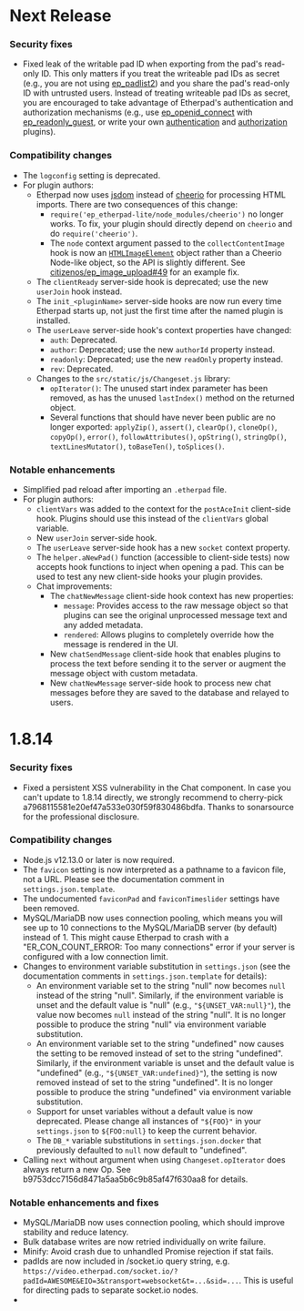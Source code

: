 # Next Release

### Security fixes

* Fixed leak of the writable pad ID when exporting from the pad's read-only ID.
  This only matters if you treat the writeable pad IDs as secret (e.g., you are
  not using [ep_padlist2](https://www.npmjs.com/package/ep_padlist2)) and you
  share the pad's read-only ID with untrusted users. Instead of treating
  writeable pad IDs as secret, you are encouraged to take advantage of
  Etherpad's authentication and authorization mechanisms (e.g., use
  [ep_openid_connect](https://www.npmjs.com/package/ep_openid_connect) with
  [ep_readonly_guest](https://www.npmjs.com/package/ep_readonly_guest), or write
  your own
  [authentication](https://etherpad.org/doc/v1.8.14/#index_authenticate) and
  [authorization](https://etherpad.org/doc/v1.8.14/#index_authorize) plugins).

### Compatibility changes

* The `logconfig` setting is deprecated.
* For plugin authors:
  * Etherpad now uses [jsdom](https://github.com/jsdom/jsdom) instead of
    [cheerio](https://cheerio.js.org/) for processing HTML imports. There are
    two consequences of this change:
    * `require('ep_etherpad-lite/node_modules/cheerio')` no longer works. To
      fix, your plugin should directly depend on `cheerio` and do
      `require('cheerio')`.
    * The `node` context argument passed to the `collectContentImage` hook is
      now an
      [`HTMLImageElement`](https://developer.mozilla.org/en-US/docs/Web/API/HTMLImageElement)
      object rather than a Cheerio Node-like object, so the API is slightly
      different. See
      [citizenos/ep_image_upload#49](https://github.com/citizenos/ep_image_upload/pull/49)
      for an example fix.
  * The `clientReady` server-side hook is deprecated; use the new `userJoin`
    hook instead.
  * The `init_<pluginName>` server-side hooks are now run every time Etherpad
    starts up, not just the first time after the named plugin is installed.
  * The `userLeave` server-side hook's context properties have changed:
    * `auth`: Deprecated.
    * `author`: Deprecated; use the new `authorId` property instead.
    * `readonly`: Deprecated; use the new `readOnly` property instead.
    * `rev`: Deprecated.
  * Changes to the `src/static/js/Changeset.js` library:
    * `opIterator()`: The unused start index parameter has been removed, as has
      the unused `lastIndex()` method on the returned object.
    * Several functions that should have never been public are no longer
      exported: `applyZip()`, `assert()`, `clearOp()`, `cloneOp()`, `copyOp()`,
      `error()`, `followAttributes()`, `opString()`, `stringOp()`,
      `textLinesMutator()`, `toBaseTen()`, `toSplices()`.

### Notable enhancements

* Simplified pad reload after importing an `.etherpad` file.
* For plugin authors:
  * `clientVars` was added to the context for the `postAceInit` client-side
    hook. Plugins should use this instead of the `clientVars` global variable.
  * New `userJoin` server-side hook.
  * The `userLeave` server-side hook has a new `socket` context property.
  * The `helper.aNewPad()` function (accessible to client-side tests) now
    accepts hook functions to inject when opening a pad. This can be used to
    test any new client-side hooks your plugin provides.
  * Chat improvements:
    * The `chatNewMessage` client-side hook context has new properties:
      * `message`: Provides access to the raw message object so that plugins can
        see the original unprocessed message text and any added metadata.
      * `rendered`: Allows plugins to completely override how the message is
        rendered in the UI.
    * New `chatSendMessage` client-side hook that enables plugins to process the
      text before sending it to the server or augment the message object with
      custom metadata.
    * New `chatNewMessage` server-side hook to process new chat messages before
      they are saved to the database and relayed to users.

# 1.8.14

### Security fixes

* Fixed a persistent XSS vulnerability in the Chat component. In case you can't
  update to 1.8.14 directly, we strongly recommend to cherry-pick
  a7968115581e20ef47a533e030f59f830486bdfa. Thanks to sonarsource for the
  professional disclosure.

### Compatibility changes

* Node.js v12.13.0 or later is now required.
* The `favicon` setting is now interpreted as a pathname to a favicon file, not
  a URL. Please see the documentation comment in `settings.json.template`.
* The undocumented `faviconPad` and `faviconTimeslider` settings have been
  removed.
* MySQL/MariaDB now uses connection pooling, which means you will see up to 10
  connections to the MySQL/MariaDB server (by default) instead of 1. This might
  cause Etherpad to crash with a "ER_CON_COUNT_ERROR: Too many connections"
  error if your server is configured with a low connection limit.
* Changes to environment variable substitution in `settings.json` (see the
  documentation comments in `settings.json.template` for details):
  * An environment variable set to the string "null" now becomes `null` instead
    of the string "null". Similarly, if the environment variable is unset and
    the default value is "null" (e.g., `"${UNSET_VAR:null}"`), the value now
    becomes `null` instead of the string "null". It is no longer possible to
    produce the string "null" via environment variable substitution.
  * An environment variable set to the string "undefined" now causes the setting
    to be removed instead of set to the string "undefined". Similarly, if the
    environment variable is unset and the default value is "undefined" (e.g.,
    `"${UNSET_VAR:undefined}"`), the setting is now removed instead of set to
    the string "undefined". It is no longer possible to produce the string
    "undefined" via environment variable substitution.
  * Support for unset variables without a default value is now deprecated.
    Please change all instances of `"${FOO}"` in your `settings.json` to
    `${FOO:null}` to keep the current behavior.
  * The `DB_*` variable substitutions in `settings.json.docker` that previously
    defaulted to `null` now default to "undefined".
* Calling `next` without argument when using `Changeset.opIterator` does always
  return a new Op. See b9753dcc7156d8471a5aa5b6c9b85af47f630aa8 for details.

### Notable enhancements and fixes

* MySQL/MariaDB now uses connection pooling, which should improve stability and
  reduce latency.
* Bulk database writes are now retried individually on write failure.
* Minify: Avoid crash due to unhandled Promise rejection if stat fails.
* padIds are now included in /socket.io query string, e.g.
  `https://video.etherpad.com/socket.io/?padId=AWESOME&EIO=3&transport=websocket&t=...&sid=...`.
  This is useful for directing pads to separate socket.io nodes.
* <script> elements added via aceInitInnerdocbodyHead hook are now executed.
* Fix read only pad access with authentication.
* Await more db writes.
* Disabled wtfnode dump by default.
* Send `USER_NEWINFO` messages on reconnect.
* Fixed loading in a hidden iframe.
* Fixed a race condition with composition. (Thanks @ingoncalves for an exceptionally
  detailed analysis and @rhansen for the fix.)

# 1.8.13

### Notable fixes

* Fixed a bug in the safeRun.sh script (#4935)
* Add more endpoints that do not need authentication/authorization (#4921)
* Fixed issue with non-opening device keyboard on smartphones (#4929)
* Add version string to iframe_editor.css to prevent stale cache entry (#4964)

### Notable enhancements

* Refactor pad loading (no document.write anymore) (#4960)
* Improve import/export functionality, logging and tests (#4957)
* Refactor CSS manager creation (#4963)
* Better metrics
* Add test for client height (#4965)

### Dependencies

* ueberDB2 1.3.2 -> 1.4.4
* express-rate-limit 5.2.5 -> 5.2.6
* etherpad-require-kernel 1.0.9 -> 1.0.11

# 1.8.12

Special mention: Thanks to Sauce Labs for additional testing tunnels to help us grow! :)

### Security patches

* Fixed a regression in v1.8.11 which caused some pad names to cause Etherpad to restart.

### Notable fixes

* Fixed a bug in the `dirty` database driver that sometimes caused Node.js to
  crash during shutdown and lose buffered database writes.
* Fixed a regression in v1.8.8 that caused "Uncaught TypeError: Cannot read
  property '0' of undefined" with some plugins (#4885)
* Less warnings in server console for supported element types on import.
* Support Azure and other network share installations by using a 
  more truthful relative path.

### Notable enhancements

* Dependency updates
* Various Docker deployment improvements
* Various new translations
* Improvement of rendering of plugin hook list and error message handling

# 1.8.11

### Notable fixes

* Fix server crash issue within PadMessageHandler due to SocketIO handling
* Fix editor issue with drop downs not being visible
* Ensure correct version is passed when loading front end resources
* Ensure underscore and jquery are available in original location for plugin comptability

### Notable enhancements

* Improved page load speeds

# 1.8.10

### Security Patches

* Resolve potential ReDoS vulnerability in your project - GHSL-2020-359

### Compatibility changes

* JSONP API has been removed in favor of using the mature OpenAPI implementation.
* Node 14 is now required for Docker Deployments

### Notable fixes

* Various performance and stability fixes

### Notable enhancements

* Improved line number alignment and user experience around line anchors
* Notification to admin console if a plugin is missing during user file import
* Beautiful loading and reconnecting animation
* Additional code quality improvements
* Dependency updates

# 1.8.9

### Notable fixes

* Fixed HTTP 400 error when importing via the UI.
* Fixed "Error: spawn npm ENOENT" crash on startup in Windows.

### Notable enhancements

* Removed some unnecessary arrow key handling logic.
* Dependency updates.

# 1.8.8

### Security patches

* EJS has been updated to 3.1.6 to mitigate an Arbitrary Code Injection

### Compatibility changes

* Node.js 10.17.0 or newer is now required.
* The `bin/` and `tests/` directories were moved under `src/`. Symlinks were
  added at the old locations to hopefully avoid breaking user scripts and other
  tools.
* Dependencies are now installed with the `--no-optional` flag to speed
  installation. Optional dependencies such as `sqlite3` must now be manually
  installed (e.g., `(cd src && npm i sqlite3)`).
* Socket.IO messages are now limited to 10K bytes to make denial of service
  attacks more difficult. This may cause issues when pasting large amounts of
  text or with plugins that send large messages (e.g., `ep_image_upload`). You
  can change the limit via `settings.json`; see `socketIo.maxHttpBufferSize`.
* The top-level `package.json` file, added in v1.8.7, has been removed due to
  problematic npm behavior. Whenever you install a plugin you will see the
  following benign warnings that can be safely ignored:

  ```
  npm WARN saveError ENOENT: no such file or directory, open '.../package.json'
  npm WARN enoent ENOENT: no such file or directory, open '.../package.json'
  npm WARN develop No description
  npm WARN develop No repository field.
  npm WARN develop No README data
  npm WARN develop No license field.
  ```

### Notable enhancements

* You can now generate a link to a specific line number in a pad. Appending
  `#L10` to a pad URL will cause your browser to scroll down to line 10.
* Database performance is significantly improved.
* Admin UI now has test coverage in CI. (The tests are not enabled by default;
  see `settings.json`.)
* New stats/metrics: `activePads`, `httpStartTime`, `lastDisconnected`,
  `memoryUsageHeap`.
* Improved import UX.
* Browser caching improvements.
* Users can now pick absolute white (`#fff`) as their color.
* The `settings.json` template used for Docker images has new variables for
  controlling rate limiting.
* Admin UI now has test coverage in CI. (The tests are not enabled by default
  because the admin password is required; see `settings.json`.)
* For plugin authors:
  * New `callAllSerial()` function that invokes hook functions like `callAll()`
    except it supports asynchronous hook functions.
  * `callFirst()` and `aCallFirst()` now support the same wide range of hook
    function behaviors that `callAll()`, `aCallAll()`, and `callAllSerial()`
    support. Also, they now warn when a hook function misbehaves.
  * The following server-side hooks now support asynchronous hook functions:
    `expressConfigure`, `expressCreateServer`, `padCopy`, `padRemove`
  * Backend tests for plugins can now use the
    [`ep_etherpad-lite/tests/backend/common`](src/tests/backend/common.js)
    module to start the server and simplify API access.
  * The `checkPlugins.js` script now automatically adds GitHub CI test coverage
    badges for backend tests and npm publish.

### Notable fixes

* Enter key now stays in focus when inserted at bottom of viewport.
* Numbering for ordered list items now properly increments when exported to
  text.
* Suppressed benign socket.io connection errors
* Interface no longer loses color variants on disconnect/reconnect event.
* General code quality is further significantly improved.
* Restarting Etherpad via `/admin` actions is more robust.
* Improved reliability of server shutdown and restart.
* No longer error if no buttons are visible.
* For plugin authors:
  * Fixed `collectContentLineText` return value handling.

# 1.8.7
### Compatibility-breaking changes
* **IMPORTANT:** It is no longer possible to protect a group pad with a
  password. All API calls to `setPassword` or `isPasswordProtected` will fail.
  Existing group pads that were previously password protected will no longer be
  password protected. If you need fine-grained access control, you can restrict
  API session creation in your frontend service, or you can use plugins.
* All workarounds for Microsoft Internet Explorer have been removed. IE might
  still work, but it is untested.
* Plugin hook functions are now subject to new sanity checks. Buggy hook
  functions will cause an error message to be logged
* Authorization failures now return 403 by default instead of 401
* The `authorize` hook is now only called after successful authentication. Use
  the new `preAuthorize` hook if you need to bypass authentication
* The `authFailure` hook is deprecated; use the new `authnFailure` and
  `authzFailure` hooks instead
* The `indexCustomInlineScripts` hook was removed
* The `client` context property for the `handleMessage` and
  `handleMessageSecurity` hooks has been renamed to `socket` (the old name is
  still usable but deprecated)
* The `aceAttribClasses` hook functions are now called synchronously
* The format of `ENTER`, `CREATE`, and `LEAVE` log messages has changed
* Strings passed to `$.gritter.add()` are now expected to be plain text, not
  HTML. Use jQuery or DOM objects if you need formatting

### Notable new features
* Users can now import without creating and editing the pad first
* Added a new `readOnly` user setting that makes it possible to create users in
  `settings.json` that can read pads but not create or modify them
* Added a new `canCreate` user setting that makes it possible to create users in
  `settings.json` that can modify pads but not create them
* The `authorize` hook now accepts `readOnly` to grant read-only access to a pad
* The `authorize` hook now accepts `modify` to grant modify-only (creation
  prohibited) access to a pad
* All authentication successes and failures are now logged
* Added a new `cookie.sameSite` setting that makes it possible to enable
  authentication when Etherpad is embedded in an iframe from another site
* New `exportHTMLAdditionalContent` hook to include additional HTML content
* New `exportEtherpadAdditionalContent` hook to include additional database
  content in `.etherpad` exports
* New `expressCloseServer` hook to close Express when required
* The `padUpdate` hook context now includes `revs` and `changeset`
* `checkPlugin.js` has various improvements to help plugin developers
* The HTTP request object (and therefore the express-session state) is now
  accessible from within most `eejsBlock_*` hooks
* Users without a `password` or `hash` property in `settings.json` are no longer
  ignored, so they can now be used by authentication plugins
* New permission denied modal and block ``permissionDenied``
* Plugins are now updated to the latest version instead of minor or patches

### Notable fixes
* Fixed rate limit accounting when Etherpad is behind a reverse proxy
* Fixed typos that prevented access to pads via an HTTP API session
* Fixed authorization failures for pad URLs containing a percent-encoded
  character
* Fixed exporting of read-only pads
* Passwords are no longer written to connection state database entries or logged
  in debug logs
* When using the keyboard to navigate through the toolbar buttons the button
  with the focus is now highlighted
* Fixed support for Node.js 10 by passing the `--experimental-worker` flag
* Fixed export of HTML attributes within a line
* Fixed occasional "Cannot read property 'offsetTop' of undefined" error in
  timeslider when "follow pad contents" is checked
* socket.io errors are now displayed instead of silently ignored
* Pasting while the caret is in a link now works (except for middle-click paste
  on X11 systems)
* Removal of Microsoft Internet Explorer specific code
* Import better handles line breaks and white space
* Fix issue with ``createDiffHTML`` incorrect call of ``getInternalRevisionAText``
* Allow additional characters in URLs
* MySQL engine fix and various other UeberDB updates (See UeberDB changelog).
* Admin UI improvements on search results (to remove duplicate items)
* Removal of unused cruft from ``clientVars`` (``ip`` and ``userAgent``)


### Minor changes
* Temporary disconnections no longer force a full page refresh
* Toolbar layout for narrow screens is improved
* Fixed `SameSite` cookie attribute for the `language`, `token`, and `pref`
  cookies
* Fixed superfluous database accesses when deleting a pad
* Expanded test coverage.
* `package-lock.json` is now lint checked on commit
* Various lint fixes/modernization of code

# 1.8.6
* IMPORTANT: This fixes a severe problem with postgresql in 1.8.5
* SECURITY: Fix authentication and authorization bypass vulnerabilities
* API: Update version to 1.2.15
* FEATURE: Add copyPadWithoutHistory API (#4295)
* FEATURE: Package more asset files to save http requests (#4286)
* MINOR: Improve UI when reconnecting
* TESTS: Improve tests

# 1.8.5
* IMPORTANT DROP OF SUPPORT: Drop support for IE.  Browsers now need async/await.
* IMPORTANT SECURITY: Rate limit Commits when env=production
* SECURITY: Non completed uploads no longer crash Etherpad
* SECURITY: Log authentication requests
* FEATURE: Support ES6 (migrate from Uglify-JS to Terser)
* FEATURE: Improve support for non-cookie enabled browsers
* FEATURE: New hooks for ``index.html``
* FEATURE: New script to delete sessions.
* FEATURE: New setting to allow import withing an author session on a pad
* FEATURE: Checks Etherpad version on startup and notifies if update is available.  Also available in ``/admin`` interface.
* FEATURE: Timeslider updates pad location to most recent edit
* MINOR: Outdent UL/LI items on removal of list item
* MINOR: Various UL/LI import/export bugs
* MINOR: PDF export fix
* MINOR: Front end tests no longer run (and subsequently error) on pull requests
* MINOR: Fix issue with </li> closing a list before it opens
* MINOR: Fix bug where large pads would fire a console error in timeslider
* MINOR: Fix ?showChat URL param issue
* MINOR: Issue where timeslider URI fails to be correct if padID is numeric
* MINOR: Include prompt for clear authorship when entire document is selected
* MINOR: Include full document aText every 100 revisions to make pad restoration on database corruption achievable
* MINOR: Several Colibris CSS fixes
* MINOR: Use mime library for mime types instead of hard-coded.
* MINOR: Don't show "new pad button" if instance is read only
* MINOR: Use latest NodeJS when doing Windows build
* MINOR: Change disconnect logic to reconnect instead of silently failing
* MINOR: Update SocketIO, async, jQuery and Mocha which were stuck due to stale code.
* MINOR: Rewrite the majority of the ``bin`` scripts to use more modern syntax
* MINOR: Improved CSS anomation through prefers-reduced-motion
* PERFORMANCE: Use workers (where possible) to minify CSS/JS on first page request.  This improves initial startup times.
* PERFORMANCE: Cache EJS files improving page load speed when maxAge > 0.
* PERFORMANCE: Fix performance for large pads
* TESTS: Additional test coverage for OL/LI/Import/Export
* TESTS: Include Simulated Load Testing in CI.
* TESTS: Include content collector tests to test contentcollector.js logic external to pad dependents.
* TESTS: Include fuzzing import test.
* TESTS: Ensure CI is no longer using any cache
* TESTS: Fix various tests...
* TESTS: Various additional Travis testing including libreoffice import/export

# 1.8.4
* FIX: fix a performance regression on MySQL introduced in 1.8.3
* FIX: when running behind a reverse proxy and exposed in an inner directory, fonts and toolbar icons should now be visible. This is a regression introduced in 1.8.3
* FIX: cleanups in the UI after the CSS rehaul of 1.8.3
* MINOR: protect against bugged/stale UI elements after updates. An explicit cache busting via random query string is performed at each start. This needs to be replaced with hashed names in static assets.
* MINOR: improved some tests
* MINOR: fixed long-standing bugs in the maintenance tools in /bin (migrateDirtyDBtoRealDB, rebuildPad, convert, importSqlFile)

# 1.8.3
* FEATURE: colibris is now the default skin for new installs
* FEATURE: improved colibris visuals, and migrated to Flexbox layout
* FEATURE: skin variants: colibris skin colors can be easily customized. Visit http://127.0.0.1:9001/p/test#skinvariantsbuilder
* REQUIREMENTS: minimum required Node version is **10.13.0 LTS**.
* MINOR: stability fixes for the async migration in 1.8.0 (fixed many UnhandledPromiseRejectionWarning and the few remaining crashes)
* MINOR: improved stability of import/export functionality
* MINOR: fixed many small UI quirks (timeslider, import/export, chat)
* MINOR: Docker images are now built & run in production mode by default
* MINOR: reduced the size of the Docker images
* MINOR: better documented cookies and configuration parameters of the Docker image
* MINOR: better database support (especially MySQL)
* MINOR: additional test coverage
* MINOR: restored compatibility with ep_hash_auth
* MINOR: migrate from swagger-node-express to openapi-backend
* MINOR: honor the Accept-Language HTTP headers sent by browsers, eventually serving language variants
* PERFORMANCE: correctly send HTTP/304 for minified files
* SECURITY: bumped many dependencies. At the time of the release, this version has 0 reported vulnerabilities by npm audit
* SECURITY: never send referrer when opening a link
* SECURITY: rate limit imports and exports
* SECURITY: do not allow pad import if a user never contributed to that pad
* SECURITY: expose configuration parameter for limiting max import size

*BREAKING CHANGE*: undoing the "clear authorship colors" command is no longer supported (see https://github.com/ether/etherpad-lite/issues/2802)
*BREAKING CHANGE*: the visuals and CSS structure of the page was updated. Plugins may need a CSS rehaul

# 1.8
* SECURITY: change referrer policy so that Etherpad addresses aren't leaked when links are clicked (discussion: https://github.com/ether/etherpad-lite/pull/3636)
* SECURITY: set the "secure" flag for the session cookies when served over SSL. From now on it will not be possible to serve the same instance both in cleartext and over SSL

# 1.8-beta.1
* FEATURE: code was migrated to `async`/`await`, getting rid of a lot of callbacks (see https://github.com/ether/etherpad-lite/issues/3540)
* FEATURE: support configuration via environment variables
* FEATURE: include an official Dockerfile in the main repository
* FEATURE: support including plugins in custom Docker builds
* FEATURE: conditional creation of users: when its password is null, a user is not created. This helps, for example, in advanced configuration of Docker images.
* REQUIREMENTS: minimum required Node version is **8.9.0 LTS**. Release 1.8.3 will require at least Node **10.13.0** LTS
* MINOR: in the HTTP API, allow URL parameters and POST bodies to co-exist
* MINOR: fix Unicode bug in HTML export
* MINOR: bugfixes to colibris chat window
* MINOR: code simplification (avoided double negations, introduced early exits, ...)
* MINOR: reduced the size of the Windows package
* MINOR: upgraded the nodejs runtime to 10.16.3 in the Windows package
* SECURITY: avoided XSS in IE11
* SECURITY: the version is exposed in http header only when configured
* SECURITY: updated vendored jQuery version
* SECURITY: bumped dependencies

# 1.7.5
* FEATURE: introduced support for multiple skins. See https://etherpad.org/doc/v1.7.5/#index_skins
* FEATURE: added a new, optional skin. It can be activated choosing `skinName: "colibris"` in `settings.json`
* FEATURE: allow file import using LibreOffice
* SECURITY: updated many dependencies. No known high or moderate risk dependencies remain.
* SECURITY: generate better random pad names
* FIX: don't nuke all installed plugins if `npm install` fails
* FIX: improved LibreOffice export
* FIX: allow debug mode on node versions >= 6.3
* MINOR: started making Etherpad less dependent on current working directory when running
* MINOR: started simplifying the code structure, flattening complex conditions
* MINOR: simplified a bit the startup scripts

*UPGRADE NOTES*: if you have custom files in `src/static/custom`, save them
somewhere else, revert the directory contents, update to Etherpad 1.7.5, and
finally put them back in their new location, uder `src/static/skins/no-skin`.

# 1.7.0
* FIX: `getLineHTMLForExport()` no longer produces multiple copies of a line. **WARNING**: this could potentially break some plugins
* FIX: authorship of bullet points no longer changes when a second author edits them
* FIX: improved Firefox compatibility (non printable keys)
* FIX: `getPadPlainText()` was not working
* REQUIREMENTS: minimum required Node version is 6.9.0 LTS. The next release will require at least Node 8.9.0 LTS
* SECURITY: updated MySQL, Elasticsearch and PostgreSQL drivers
* SECURITY: started updating deprecated code and packages
* DOCS: documented --credentials, --apikey, --sessionkey. Better detailed contributors guidelines. Added a section on securing the installation

# 1.6.6
 * FIX: line numbers are aligned with text again (broken in 1.6.4)
 * FIX: text entered between connection loss and reconnection was not saved
 * FIX: diagnostic call failed when etherpad was exposed in a subdirectory

# 1.6.5
 * SECURITY: Escape data when listing available plugins
 * FIX: Fix typo in apicalls.js which prevented importing isValidJSONPName
 * FIX: fixed plugin dependency issue
 * FIX: Update iframe_editor.css
 * FIX: unbreak Safari iOS line wrapping

# 1.6.4
 * SECURITY: Access Control bypass on /admin - CVE-2018-9845
 * SECURITY: Remote Code Execution through pad export - CVE-2018-9327
 * SECURITY: Remote Code Execution through JSONP handling - CVE-2018-9326
 * SECURITY: Pad data leak - CVE-2018-9325
 * Fix: Admin redirect URL
 * Fix: Various script Fixes
 * Fix: Various CSS/Style/Layout fixes
 * NEW: Improved Pad contents readability
 * NEW: Hook: onAccessCheck
 * NEW: SESSIONKEY and APIKey customizable path
 * NEW: checkPads script
 * NEW: Support "cluster mode"

# 1.6.3
 * SECURITY: Update ejs
 * SECURITY: xss vulnerability when reading window.location.href
 * SECURITY: sanitize jsonp
 * NEW: Catch SIGTERM for graceful shutdown
 * NEW: Show actual applied text formatting for caret position
 * NEW: Add settings to improve scrolling of viewport on line changes

# 1.6.2
 * NEW: Added pad shortcut disabling feature
 * NEW: Create option to automatically reconnect after a few seconds
 * Update: socket.io to 1.7.3
 * Update: l10n lib
 * Update: request to 2.83.0
 * Update: Node for windows to 8.9.0
 * Fix: minification of code

# 1.6.1
 * NEW: Hook aceRegisterNonScrollableEditEvents to register events that shouldn't scroll
 * NEW: Added 'item' parameter to registerAceCommand Hook
 * NEW: Added LibreJS support
 * Fix: Crash on malformed export url
 * Fix: Re-enable editor after user is reconnected to server
 * Fix: minification
 * Other: Added 'no-referrer' for all pads
 * Other: Improved cookie security
 * Other: Fixed compatibility with nodejs 7
 * Other: Updates
  - socket.io to 1.6.0
  - express to 4.13.4
  - express-session to 1.13.0
  - clean-css to 3.4.12
  - uglify-js to 2.6.2
  - log4js to 0.6.35
  - cheerio to 0.20.0
  - ejs to 2.4.1
  - graceful-fs to 4.1.3
  - semver to 5.1.0
  - unorm to 1.4.1
  - jsonminify to 0.4.1
  - measured to 1.1.0
  - mocha to 2.4.5
  - supertest to 1.2.0
  - npm to 4.0.2
  - Node.js for Windows to 6.9.2

# 1.6.0
 * SECURITY: Fix a possible xss attack in iframe link
 * NEW: Add a aceSelectionChanged hook to allow plugins to react when the cursor location changes.
 * NEW: Accepting Arrays on 'exportHtmlAdditionalTags' to handle attributes stored as ['key', 'value']
 * NEW: Allow admin to run on a sub-directory
 * NEW: Support version 5 of node.js
 * NEW: Update windows build to node version 4.4.3
 * NEW: Create setting to control if a new line will be indented or not
 * NEW: Add an appendText API
 * NEW: Allow LibreOffice to be used when exporting a pad
 * NEW: Create hook exportHtmlAdditionalTagsWithData
 * NEW: Improve DB migration performance
 * NEW: allow settings to be applied from the filesystem
 * NEW: remove applySettings hook and allow credentials.json to be part of core
 * NEW: Use exec to switch to node process
 * NEW: Validate incoming color codes
 * Fix: Avoid space removal when pasting text from word processor.
 * Fix: Removing style that makes editor scroll to the top on iOS without any action from the user
 * Fix: Fix API call appendChatMessage to send new message to all connected clients
 * Fix: Timeslider "Return to pad" button
 * Fix: Generating pad HTML with tags like <span data-TAG="VALUE"> instead of <TAG:VALUE>
 * Fix: Get git commit hash even if the repo only points to a bare repo.
 * Fix: Fix decode error if pad name contains special characters and is sanitized
 * Fix: Fix handleClientMessage_USER_* payloads not containing user info
 * Fix: Set language cookie on initial load
 * Fix: Timeslider Not Translated
 * Other: set charset for mysql connection in settings.json
 * Other: Dropped support for io.js
 * Other: Add support to store credentials in credentials.json
 * Other: Support node version 4 or higher
 * Other: Update uberDB to version 0.3.0

# 1.5.7
 * NEW: Add support for intermediate CA certificates for ssl
 * NEW: Provide a script to clean up before running etherpad
 * NEW: Use ctrl+shift+1 to do a ordered list
 * NEW: Show versions of plugins on startup
 * NEW: Add author on padCreate and padUpdate hook
 * Fix: switchToPad method
 * Fix: Dead keys
 * Fix: Preserve new lines in copy-pasted text
 * Fix: Compatibility mode on IE
 * Fix: Content Collector to get the class of the DOM-node
 * Fix: Timeslider export links
 * Fix: Double prompt on file upload
 * Fix: setText() replaces the entire pad text
 * Fix: Accessibility features on embedded pads
 * Fix: Tidy HTML before abiword conversion
 * Fix: Remove edit buttons in read-only view
 * Fix: Disable user input in read-only view
 * Fix: Pads end with a single newline, rather than two newlines
 * Fix: Toolbar and chat for mobile devices

# 1.5.6
 * Fix: Error on windows installations

# 1.5.5
 * SECURITY: Also don't allow read files on directory traversal on minify paths
 * NEW: padOptions can be set in settings.json now
 * Fix: Add check for special characters in createPad API function
 * Fix: Middle click on a link in firefox don't paste text anymore
 * Fix: Made setPadRaw async to import larger etherpad files
 * Fix: rtl
 * Fix: Problem in older IEs
 * Other: Update to express 4.x
 * Other: Dropped support for node 0.8
 * Other: Update ejs to version 2.x
 * Other: Moved sessionKey from settings.json to a new auto-generated SESSIONKEY.txt file

# 1.5.4
 * SECURITY: Also don't allow read files on directory traversal on frontend tests path

# 1.5.3
 * NEW: Accessibility support for Screen readers, includes new fonts and keyboard shortcuts
 * NEW: API endpoint for Append Chat Message and Chat Backend Tests
 * NEW: Error messages displayed on load are included in Default Pad Text (can be suppressed)
 * NEW: Content Collector can handle key values
 * NEW: getAttributesOnPosition Method
 * FIX: Firefox keeps attributes (bold etc) on cut/copy -> paste
 * Fix: showControls=false now works
 * Fix: Cut and Paste works...
 * SECURITY: Don't allow read files on directory traversal

# 1.5.2
 * NEW: Support for node version 0.12.x
 * NEW: API endpoint saveRevision, getSavedRevisionCount and listSavedRevisions
 * NEW: setting to allow load testing
 * Fix: Rare scroll issue
 * Fix: Handling of custom pad path
 * Fix: Better error handling of imports and exports of type "etherpad"
 * Fix: Walking caret in chrome
 * Fix: Better handling for changeset problems
 * SECURITY Fix: Information leak for etherpad exports (CVE-2015-2298)

# 1.5.1
 * NEW: High resolution Icon
 * NEW: Use HTTPS for plugins.json download
 * NEW: Add 'last update' column
 * NEW: Show users and chat at the same time
 * NEW: Support io.js
 * Fix: removeAttributeOnLine now works properly
 * Fix: Plugin search and list
 * Fix: Issue where unauthed request could cause error
 * Fix: Privacy issue with .etherpad export
 * Fix: Freeze deps to improve bisectability
 * Fix: IE, everything. IE is so broken.
 * Fix: Timeslider proxy
 * Fix: All backend tests pass
 * Fix: Better support for Export into HTML
 * Fix: Timeslider stars
 * Fix: Translation update
 * Fix: Check filesystem if Abiword exists
 * Fix: Docs formatting
 * Fix: Move Save Revision notification to a gritter message
 * Fix: UeberDB MySQL Timeout issue
 * Fix: Indented +9 list items
 * Fix: Don't paste on middle click of link
 * SECURITY Fix: Issue where a malformed URL could cause EP to disclose installation location

# 1.5.0
 * NEW: Lots of performance improvements for page load times
 * NEW: Hook for adding CSS to Exports
 * NEW: Allow shardable socket io
 * NEW: Allow UI to show when attr/prop is applied (CSS)
 * NEW: Various scripts
 * NEW: Export full fidelity pads (including authors etc.)
 * NEW: Various front end tests
 * NEW: Backend tests
 * NEW: switchPad hook to instantly switch between pads
 * NEW: Various translations
 * NEW: Icon sets instead of images to provide quality high DPI experience
 * Fix: HTML Import blocking / hanging server
 * Fix: Export Bullet / Numbered lists HTML
 * Fix: Swagger deprecated warning
 * Fix: Bad session from crashing server
 * Fix: Allow relative settings path
 * Fix: Stop attributes being improperly assigned between 2 lines
 * Fix: Copy / Move Pad API race condition
 * Fix: Save all user preferences
 * Fix: Upgrade majority of dependency inc upgrade to SocketIO1+
 * Fix: Provide UI button to restore maximized chat window
 * Fix: Timeslider UI Fix
 * Fix: Remove Dokuwiki
 * Fix: Remove long paths from windows build (stops error during extract)
 * Fix: Various globals removed
 * Fix: Move all scripts into bin/
 * Fix: Various CSS bugfixes for Mobile devices
 * Fix: Overflow Toolbar
 * Fix: Line Attribute management

# 1.4.1
 * NEW: Translations
 * NEW: userLeave Hook
 * NEW: Script to reinsert all DB values of a Pad
 * NEW: Allow for absolute settings paths
 * NEW: API: Get Pad ID from read Only Pad ID
 * NEW: Huge improvement on MySQL database read/write (InnoDB to MyISAM)
 * NEW: Hook for Export File Name
 * NEW: Preprocessor Hook for DOMLine attributes (allows plugins to wrap entire line contents)
 * Fix: Exception on Plugin Search and fix for plugins not being fetched
 * Fix: Font on innerdoc body can be arial on paste
 * Fix: Fix Dropping of messages in handleMessage
 * Fix: Don't use Abiword for HTML exports
 * Fix: Color issues with user Icon
 * Fix: Timeslider Button
 * Fix: Session Deletion error
 * Fix: Allow browser tabs to be cycled when focus is in editor
 * Fix: Various Editor issues with Easysync potentially entering forever loop on bad changeset

# 1.4
 * NEW: Disable toolbar items through settings.json
 * NEW: Internal stats/metrics engine
 * NEW: Copy/Move Pad API functions
 * NEW: getAttributeOnSelection method
 * NEW: CSS function when an attribute is active on caret location
 * NEW: Various new eejs blocks
 * NEW: Ace afterEditHook
 * NEW: Import hook to introduce alternative export methods
 * NEW: preProcessDomLine allows Domline attributes to be processed before native attributes
 * Fix: Allow for lighter author colors
 * Fix: Improved randomness of session tokens
 * Fix: Don't panic if an author2session/group2session no longer exists
 * Fix: Gracefully fallback to related languages if chosen language is unavailable
 * Fix: Various changeset/stability bugs
 * Fix: Re-enable import buttons after failed import
 * Fix: Allow browser tabs to be cycled when in editor
 * Fix: Better Protocol detection
 * Fix: padList API Fix
 * Fix: Caret walking issue
 * Fix: Better settings.json parsing
 * Fix: Improved import/export handling
 * Other: Various whitespace/code clean-up
 * Other: .deb packaging creator
 * Other: More API Documentation
 * Other: Lots more translations
 * Other: Support Node 0.11

# 1.3
 * NEW: We now follow the semantic versioning scheme!
 * NEW: Option to disable IP logging
 * NEW: Localisation updates from https://translatewiki.net.
 * Fix: Fix readOnly group pads
 * Fix: don't fetch padList on every request

# 1.2.12
 * NEW: Add explanations for more disconnect scenarios
 * NEW: export sessioninfos so plugins can access it
 * NEW: pass pad in postAceInit hook
 * NEW: Add trustProxy setting. ALlows to make ep use X-forwarded-for as remoteAddress
 * NEW: userLeave hook (UNDOCUMENTED)
 * NEW: Plural macro for translations
 * NEW: backlinks to main page in Admin pages
 * NEW: New translations from translatewiki.net
 * SECURITY FIX: Filter author data sent to clients
 * FIX: Never keep processing a changeset if it's corrupted
 * FIX: Some client-side performance fixes for webkit browsers
 * FIX: Only execute listAllPads query on demand (not on start-up)
 * FIX: HTML import (don't crash on malformed or blank HTML input; strip title out of html during import)
 * FIX: check if uploaded file only contains ascii chars when abiword disabled
 * FIX: Plugin search in /admin/plugins
 * FIX: Don't create new pad if a non-existent read-only pad is accessed
 * FIX: Drop messages from unknown connections (would lead to a crash after a restart)
 * FIX: API: fix createGroupFor endpoint, if mapped group is deleted
 * FIX: Import form for other locales
 * FIX: Don't stop processing changeset queue if there is an error
 * FIX: Caret movement. Chrome detects blank rows line heights as incorrect
 * FIX: allow colons in password
 * FIX: Polish logging of client-side errors on the server
 * FIX: Username url param
 * FIX: Make start script POSIX ompatible


# 1.2.11
 * NEW: New Hook for outer_ace dynamic css manager and author style hook
 * NEW: Bump log4js for improved logging
 * Fix: Remove URL schemes which don't have RFC standard
 * Fix: Fix safeRun subsequent restarts issue
 * Fix: Allow safeRun to pass arguments to run.sh
 * Fix: Include script for more efficient import
 * Fix: Fix sysv comptibile script
 * Fix: Fix client side changeset spamming
 * Fix: Don't crash on no-auth
 * Fix: Fix some IE8 errors
 * Fix: Fix authorship sanitation

# 1.2.10
 * NEW: Broadcast slider is exposed in timeslider so plugins can interact with it
 * Fix: IE issue where pads wouldn't load due to missing console from i18n
 * Fix: console issue in collab client would error on cross domain embeds in IE
 * Fix: Only Restart Etherpad once plugin is installed
 * Fix: Only redraw lines that exist after drag and drop
 * Fix: Pasting into ordered list
 * Fix: Import browser detection
 * Fix: 2 Part Locale Specs
 * Fix: Remove language string from chat element
 * Fix: Make Saved revision Star fade back out on non Top frames
 * Other: Remove some cruft legacy JS from old Etherpad
 * Other: Express 3.1.2 breaks sessions, set Express to 3.1.0

# 1.2.91
 * NEW: Authors can now send custom object messages to other Authors making 3 way conversations possible.  This introduces WebRTC plugin support.
 * NEW: Hook for Chat Messages Allows for Desktop Notification support
 * NEW: FreeBSD installation docs
 * NEW: Ctrl S for save revision makes the Icon glow for a few sconds.
 * NEW: Various hooks and expose the document ACE object
 * NEW: Plugin page revamp makes finding and installing plugins more sane.
 * NEW: Icon to enable sticky chat from the Chat box
 * Fix: Cookies inside of plugins
 * Fix: Don't leak event emitters when accessing admin/plugins
 * Fix: Don't allow user to send messages after they have been "kicked" from a pad
 * Fix: Refactor Caret navigation with Arrow and Pageup/down keys stops cursor being lost
 * Fix: Long lines in Firefox now wrap properly
 * Fix: Session Disconnect limit is increased from 10 to 20 to support slower restarts
 * Fix: Support Node 0.10
 * Fix: Log HTTP on DEBUG log level
 * Fix: Server wont crash on import fails on 0 file import.
 * Fix: Import no longer fails consistently
 * Fix: Language support for non existing languages
 * Fix: Mobile support for chat notifications are now usable
 * Fix: Re-Enable Editbar buttons on reconnect
 * Fix: Clearing authorship colors no longer disconnects all clients
 * Other: New debug information for sessions

# 1.2.9
 * Fix: MAJOR Security issue, where a hacker could submit content as another user
 * Fix: security issue due to unescaped user input
 * Fix: Admin page at /admin redirects to /admin/ now to prevent breaking relative links
 * Fix: indentation in chrome on linux
 * Fix: PadUsers API endpoint
 * NEW: A script to import data to all dbms
 * NEW: Add authorId to chat and userlist as a data attribute
 * NEW: Refactor and fix our frontend tests
 * NEW: Localisation updates


# 1.2.81
 * Fix: CtrlZ-Y for Undo Redo
 * Fix: RTL functionality on contents & fix RTL/LTR tests and RTL in Safari
 * Fix: Various other tests fixed in Android

# 1.2.8
 ! IMPORTANT: New setting.json value is required to automatically reconnect clients on disconnect
 * NEW: Use Socket IO for rooms (allows for pads to be load balanced with sticky rooms)
 * NEW: Plugins can now provide their own frontend tests
 * NEW: Improved server-side logging
 * NEW: Admin dashboard mobile device support and new hooks for Admin dashboard
 * NEW: Get current API version from API
 * NEW: CLI script to delete pads
 * Fix: Automatic client reconnection on disconnect
 * Fix: Text Export indentation now supports multiple indentations
 * Fix: Bugfix getChatHistory API method
 * Fix: Stop Chrome losing caret after paste is texted
 * Fix: Make colons on end of line create 4 spaces on indent
 * Fix: Stop the client disconnecting if a rev is in the wrong order
 * Fix: Various server crash issues based on rev in wrong order
 * Fix: Various tests
 * Fix: Make indent when on middle of the line stop creating list
 * Fix: Stop long strings breaking the UX by moving focus away from beginning of line
 * Fix: Redis findKeys support
 * Fix: padUsersCount no longer hangs server
 * Fix: Issue with two part locale specs not working
 * Fix: Make plugin search case insensitive
 * Fix: Indentation and bullets on text export
 * Fix: Resolve various warnings on dependencies during install
 * Fix: Page up / Page down now works in all browsers
 * Fix: Stop Opera browser inserting two new lines on enter keypress
 * Fix: Stop timeslider from showing NaN on pads with only one revision
 * Other: Allow timeslider tests to run and provide & fix various other frontend-tests
 * Other: Begin dropping reference to Lite.  Etherpad Lite is now named "Etherpad"
 * Other: Update to latest jQuery
 * Other: Change loading message asking user to please wait on first build
 * Other: Allow etherpad to use global npm installation (Safe since node 6.3)
 * Other: Better documentation for log rotation and log message handling



# 1.2.7
 * NEW: notifications are now modularized and can be stacked
 * NEW: Visit a specific revision in the timeslider by suffixing #%revNumber% IE http://localhost/p/test/timeslider#12
 * NEW: Link to plugin on Admin page allows admins to easily see plugin details in a new window by clicking on the plugin name
 * NEW: Automatically see plugins that require update and be able to one click update
 * NEW: API endpoints for Chat .. getChatHistory, getChatHead
 * NEW: API endpoint to see a pad diff in HTML format from revision x to revision y .. createPadDiffHTML
 * NEW: Real time plugin search & unified menu UI for admin pages
 * Fix: MAJOR issue where server could be crashed by malformed client message
 * Fix: AuthorID is now included in padUsers API response
 * Fix: make docs
 * Fix: Timeslider UI bug with slider not being in position
 * Fix: IE8 language issue where it wouldn't load pads due to IE8 suckling on the bussum of hatrid
 * Fix: Import timeout issue
 * Fix: Import now works if Params are set in pad URL
 * Fix: Convert script
 * Other: Various new language strings and update/bugfixes of others
 * Other: Clean up the getParams functionality
 * Other: Various new EEJS blocks: index, timeslider, html etc.

# 1.2.6
 * Fix: Package file UeberDB reference
 * New #users EEJS block for plugins

# 1.2.5
 * Create timeslider EEJS blocks for plugins
 * Allow for "more messages" to be loaded in chat
 * Introduce better logging
 * API endpoint for "listAllPads"
 * Fix: Stop highlight of timeslider when dragging mouse
 * Fix: Time Delta on Timeslider make date update properly
 * Fix: Prevent empty chat messages from being sent
 * Fix: checkPad script
 * Fix: IE onLoad listener for i18n

# 1.2.4
 * Fix IE console issue created in 1.2.3
 * Allow CI Tests to pass by ignoring timeslider test
 * Fix broken placeholders in locales
 * Fix extractPadData script
 * Fix documentation for checkToken
 * Fix hitting enter on form in admin/plugins

# 1.2.3
 * Fix #1307: Chrome needs console.log to be called on console obj
 * Fix #1309: We had broken support for node v0.6 in the last release

# 1.2.2
 * More translations and better language support.  See https://translatewiki.net/wiki/Translating:Etherpad_lite for more details
 * Add a checkToken Method to the API
 * Bugfix for Internal Caching issue that was causing some 404s on images.
 * Bugfix for IE Import
 * Bugfix for Node 0.6 compatibility
 * Bugfix for multiple cookie support
 * Bugfix for API when requireAuth is enabled.
 * Plugin page now shows plugin version #
 * Show color of Author in Chat messages
 * Allow plugin search by description
 * Allow for different socket IO transports
 * Allow for custom favicon path
 * Control S now does Create new Revision functionality
 * Focus on password when required
 * Frontend Timeslider test
 * Allow for basic HTML etc. import without abiword
 * Native HTTPS support

# 1.2.1
 * Allow ! in urls inside the editor (Not Pad urls)
 * Allow comments in language files
 * More languages (Finish, Spanish, Bengali, Dutch) Thanks to TranslateWiki.net team.  See https://translatewiki.net/w/i.php?title=Special:MessageGroupStats&group=out-etherpad-lite for more details
 * Bugfix for IE7/8 issue with a JS error #1186
 * Bugfix windows package extraction issue and make the .zip file smaller
 * Bugfix group pad API export
 * Kristen Stewart is a terrible actress and Twilight sucks.

# v1.2
 * Internationalization / Language / Translation support (i18n) with support for German/French
 * A frontend/client side testing framework and backend build tests
 * Customizable robots.txt
 * Customizable app title (finally you can name your epl instance!)
 * eejs render arguments are now passed on to eejs hooks through the newly introduced `renderContext` argument.
 * Plugin-specific settings in settings.json (finally allowing for things like a google analytics plugin)
 * Serve admin dashboard at /admin (still very limited, though)
 * Modify your settings.json through the newly created UI at /admin/settings
 * Fix: Import `<ol>` as `<ol>` and not as `<ul>`!
 * Added solaris compatibility (bin/installDeps.sh was broken on solaris)
 * Fix a bug with IE9 and Password Protected Pads using HTTPS

# v1.1.5
 * We updated to express v3 (please [make sure](https://github.com/visionmedia/express/wiki/Migrating-from-2.x-to-3.x) your plugin works under express v3)
 * `userColor` URL parameter which sets the initial author color
 * Hooks for "padCreate", "padRemove", "padUpdate" and "padLoad" events
 * Security patches concerning the handling of messages originating from clients
 * Our database abstraction layer now natively supports couchDB, levelDB, mongoDB, postgres, and redis!
 * We now provide a script helping you to migrate from dirtyDB to MySQL
 * Support running Etherpad Lite behind IIS, using [iisnode](https://github.com/tjanczuk/iisnode/wiki)
 * LibreJS Licensing information in headers of HTML templates
 * Default port number to PORT env var, if port isn't specified in settings
 * Fix for `convert.js`
 * Raise upper char limit in chat to 999 characters
 * Fixes for mobile layout
 * Fixes for usage behind reverse proxy
 * Improved documentation
 * Fixed some opera style bugs
 * Update npm and fix some bugs, this introduces

# v1.1
* Introduced Plugin framework
* Many bugfixes
* Faster page loading
* Various UI polishes
* Saved Revisions
* Read only Real time view
* More API functionality

# v 1.0.1

* Updated MySQL driver, this fixes some problems with mysql
* Fixed export,import and timeslider link when embed parameters are used
